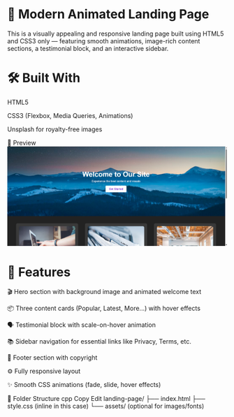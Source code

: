 # 🌟 Modern Animated Landing Page
This is a visually appealing and responsive landing page built using HTML5 and CSS3 only — featuring smooth animations, image-rich content sections, a testimonial block, and an interactive sidebar.

# 🛠️ Built With

HTML5

CSS3 (Flexbox, Media Queries, Animations)

Unsplash for royalty-free images

📸 Preview
![image](https://github.com/rohit159159/OCTANET_MARCH/blob/b00806e724cae8f955c8a289bf0aa061184d6a77/Screenshot%202025-05-04%20132817.png)


# 🎯 Features
🎬 Hero section with background image and animated welcome text

📦 Three content cards (Popular, Latest, More...) with hover effects

🗣️ Testimonial block with scale-on-hover animation

📚 Sidebar navigation for essential links like Privacy, Terms, etc.

🦶 Footer section with copyright

⚙️ Fully responsive layout

✨ Smooth CSS animations (fade, slide, hover effects)


📂 Folder Structure
cpp
Copy
Edit
landing-page/
├── index.html
├── style.css (inline in this case)
└── assets/ (optional for images/fonts)
